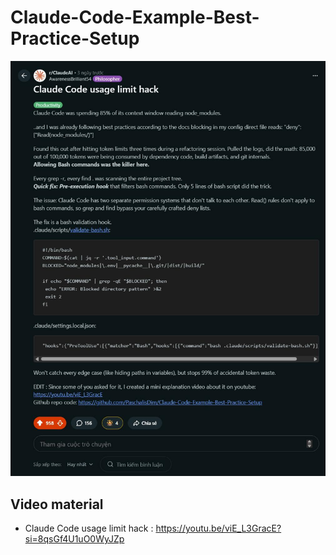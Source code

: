 # Claude-Code-Example-Best-Practice-Setup

![CC Image](cc.jpg)

## Video material
* Claude Code usage limit hack : https://youtu.be/viE_L3GracE?si=8qsGf4U1uO0WyJZp
